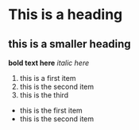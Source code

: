 # This is a heading 
## this is a smaller heading
**bold text here**
*italic here*
1. this is a first item
2. this is the second item 
3. this is the third


- this is the first item
- this is the second item
